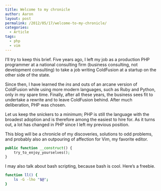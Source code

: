 ```yaml
---
title: Welcome to my chronicle
author: Aaron
layout: post
permalink: /2012/05/17/welcome-to-my-chronicle/
categories:
  - Article
tags:
  - php
  - vim
---
```

I’ll try to keep this brief. Five years ago, I left my job as a production PHP 
programmer at a national consulting firm (business consulting, not development 
consulting) to take a job writing ColdFusion at a startup on the other side of 
the state.

Since then, I have learned the *ins* and outs of an arcane version of 
ColdFusion while using more modern languages, such as Ruby and Python, only in 
my spare time. Finally, after all these years, the business sees fit to 
undertake a rewrite and to leave ColdFusion behind. After much deliberation, 
PHP was chosen.

Let us keep the snickers to a minimum; PHP is still the language with the 
broadest adoption and is therefore among the easiest to hire for. As it turns 
out, a lot has changed in PHP since I left my previous position.

This blog will be a chronicle of my discoveries, solutions to odd problems, 
and probably also an outpouring of affection for Vim, my favorite editor.

``` php PHP is a popular language.
public function __construct() {
    try_to_enjoy_yourselves();
}
```

I may also talk about bash scripting, because bash is cool. Here’s a freebie.

``` bash But bash is sometimes more useful.
function ll() {
    ls -G -lho "$@";
}
    
```
